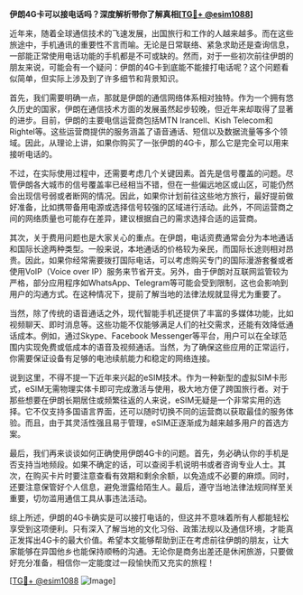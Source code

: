 **伊朗4G卡可以接电话吗？深度解析带你了解真相[[TG💪+ @esim1088](https://t.me/s/esim1088)]**

近年来，随着全球通信技术的飞速发展，出国旅行和工作的人越来越多。而在这些旅途中，手机通讯的重要性不言而喻。无论是日常联络、紧急求助还是查询信息，一部能正常使用电话功能的手机都是不可或缺的。然而，对于一些初次前往伊朗的朋友来说，可能会有一个疑问：伊朗的4G卡到底能不能接打电话呢？这个问题看似简单，但实际上涉及到了许多细节和背景知识。

首先，我们需要明确一点，那就是伊朗的通信网络体系相对独特。作为一个拥有悠久历史的国家，伊朗在通信技术方面的发展虽然起步较晚，但近年来却取得了显著的进步。目前，伊朗的主要电信运营商包括MTN Irancell、Kish Telecom和Rightel等。这些运营商提供的服务涵盖了语音通话、短信以及数据流量等多个领域。因此，从理论上讲，如果你购买了一张伊朗的4G卡，那么它是完全可以用来接听电话的。

不过，在实际使用过程中，还需要考虑几个关键因素。首先是信号覆盖的问题。尽管伊朗各大城市的信号覆盖率已经相当不错，但在一些偏远地区或山区，可能仍然会出现信号弱或者断网的情况。因此，如果你计划前往这些地方旅行，最好提前做好准备，比如携带备用电源或选择信号较强的区域进行活动。此外，不同运营商之间的网络质量也可能存在差异，建议根据自己的需求选择合适的运营商。

其次，关于费用问题也是大家关心的重点。在伊朗，电话资费通常会分为本地通话和国际长途两种类型。一般来说，本地通话的价格较为亲民，而国际长途则相对昂贵。因此，如果你经常需要拨打国际电话，可以考虑购买专门的国际漫游套餐或者使用VoIP（Voice over IP）服务来节省开支。另外，由于伊朗对互联网监管较为严格，部分应用程序如WhatsApp、Telegram等可能会受到限制，这也会影响到用户的沟通方式。在这种情况下，提前了解当地的法律法规就显得尤为重要了。

当然，除了传统的语音通话之外，现代智能手机还提供了丰富的多媒体功能，比如视频聊天、即时消息等。这些功能不仅能够满足人们的社交需求，还能有效降低通话成本。例如，通过Skype、Facebook Messenger等平台，用户可以在全球范围内实现免费或低成本的语音及视频通话。当然，为了确保这些应用的正常运行，你需要保证设备有足够的电池续航能力和稳定的网络连接。

说到这里，不得不提一下近年来兴起的eSIM技术。作为一种新型的虚拟SIM卡形式，eSIM无需物理实体卡即可完成激活与使用，极大地方便了跨国旅行者。对于那些想要在伊朗长期居住或频繁往返的人来说，eSIM无疑是一个非常实用的选择。它不仅支持多国语言界面，还可以随时切换不同的运营商以获取最佳的服务体验。而且，由于其灵活性强且易于管理，eSIM正逐渐成为越来越多用户的首选方案。

最后，我们再来谈谈如何正确使用伊朗4G卡的问题。首先，务必确认你的手机是否支持当地频段。如果不确定的话，可以查阅手机说明书或者咨询专业人士。其次，在购买卡片时要注意查看有效期和剩余余额，以免造成不必要的麻烦。同时，还要注意保管好个人信息，避免泄露给陌生人。最后，遵守当地法律法规同样至关重要，切勿滥用通信工具从事违法活动。

综上所述，伊朗的4G卡确实是可以接打电话的，但这并不意味着所有人都能轻松享受到这项便利。只有深入了解当地的文化习俗、政策法规以及通信环境，才能真正发挥出4G卡的最大价值。希望本文能够帮助到正在考虑前往伊朗的朋友，让大家能够在异国他乡也能保持顺畅的沟通。无论你是商务出差还是休闲旅游，只要做好充分准备，相信你一定能度过一段愉快而又充实的旅程！

[[TG💪+ @esim1088](https://t.me/s/esim1088) ![Image](https://i.postimg.cc/4NQfJmqS/Snipaste-2025-05-13-00-14-12.png)]